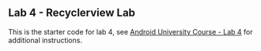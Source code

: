 ## Lab 4 - Recyclerview Lab

This is the starter code for lab 4, see [Android University Course - Lab 4](https://courses.codepath.org/courses/android_university/unit/4#!exercises) for additional instructions.

